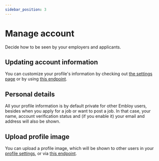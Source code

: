 ```yaml
---
sidebar_position: 3
---
```


# Manage account

Decide how to be seen by your employers and applicants.

## Updating account information

You can customize your profile's information by checking out [the settings page](https://embloy.com/dashboard/settings) or by using [this endpoint](https://www.postman.com/embloy/workspace/embloy-workspace/request/24977803-a962de05-cf83-4c29-8495-1bdacf06454d).

## Personal details

All your profile information is by default private for other Embloy users, besides when you apply for a job or want to post a job. In that case, your name, account verification status and (if you enable it) your email and address will also be shown. 

## Upload profile image

You can upload a profile image, which will be shown to other users in your [profile settings](https://embloy.com/dashboard/settings), or via [this endpoint](https://www.postman.com/embloy/workspace/embloy-workspace/request/24977803-1f248aac-ce80-4543-8671-034c8d351188).
